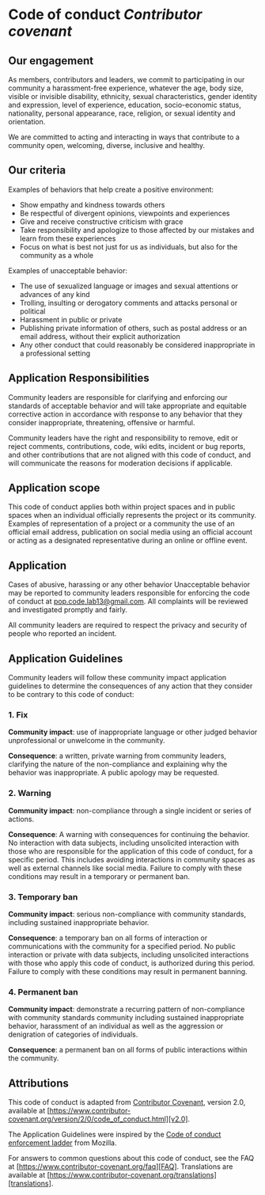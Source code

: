 # Code of conduct _Contributor covenant_

## Our engagement

As members, contributors and leaders, we
commit to participating in our community
a harassment-free experience, whatever the age,
body size, visible or invisible disability, ethnicity,
sexual characteristics, gender identity and expression,
level of experience, education, socio-economic status,
nationality, personal appearance, race, religion,
or sexual identity and orientation.

We are committed to acting and interacting in ways that contribute to a community
open, welcoming, diverse, inclusive and healthy.

## Our criteria

Examples of behaviors that help create a positive environment:

* Show empathy and kindness towards others
* Be respectful of divergent opinions, viewpoints and experiences
* Give and receive constructive criticism with grace
* Take responsibility and apologize to those affected by our mistakes and learn from these experiences
* Focus on what is best not just for us as individuals, but also for the community as a whole

Examples of unacceptable behavior:

* The use of sexualized language or images and sexual attentions or advances of any kind
* Trolling, insulting or derogatory comments and attacks
  personal or political
* Harassment in public or private
* Publishing private information of others, such as
  postal address or an email address, without their explicit authorization
* Any other conduct that could reasonably be considered inappropriate
  in a professional setting

## Application Responsibilities

Community leaders are responsible for clarifying and enforcing our standards of
acceptable behavior and will take appropriate and equitable corrective action in accordance with
response to any behavior that they consider inappropriate, threatening, offensive or harmful.

Community leaders have the right and responsibility to remove, edit or reject
comments, contributions, code, wiki edits, incident or bug reports, and other contributions that
are not aligned with this code of conduct, and will communicate the reasons for moderation decisions
if applicable.

## Application scope

This code of conduct applies both within project spaces and
in public spaces when an individual officially represents the project or its
community. Examples of representation of a project or a
community the use of an official email address, publication on
social media using an official account or acting as a designated representative
during an online or offline event.

## Application

Cases of abusive, harassing or any other behavior
Unacceptable behavior may be reported to community leaders responsible for enforcing the code of conduct at [pop.code.lab13@gmail.com](mailto:pop.code.lab13@gmail.com).
All complaints will be reviewed and investigated promptly and fairly.

All community leaders are required to respect the privacy and security of
people who reported an incident.

## Application Guidelines

Community leaders will follow these community impact application guidelines to determine
the consequences of any action that they consider to be contrary to this code of conduct:

### 1. Fix

**Community impact**: use of inappropriate language or other judged behavior
unprofessional or unwelcome in the community.

**Consequence**: a written, private warning from community leaders, clarifying
the nature of the non-compliance and explaining why
the behavior was inappropriate. A public apology may be requested.

### 2. Warning

**Community impact**: non-compliance through a single incident or series of actions.

**Consequence**: A warning with consequences for continuing the behavior.
No interaction with data subjects, including unsolicited interaction with
those who are responsible for the application of this code of conduct, for a specific period.
This includes avoiding interactions in community spaces as well as external channels
like social media. Failure to comply with these conditions may result in
a temporary or permanent ban.

### 3. Temporary ban

**Community impact**: serious non-compliance with community standards, including
sustained inappropriate behavior.

**Consequence**: a temporary ban on all forms of interaction or
communications with the community for a specified period. No public interaction or
private with data subjects, including unsolicited interactions
with those who apply this code of conduct, is authorized during this period.
Failure to comply with these conditions may result in permanent banning.

### 4. Permanent ban
**Community impact**: demonstrate a recurring pattern of non-compliance with community standards
community including sustained inappropriate behavior, harassment of an individual
as well as the aggression or denigration of categories of individuals.

**Consequence**: a permanent ban on all forms of public interactions within
the community.

## Attributions
This code of conduct is adapted from
[Contributor Covenant](https://www.contributor-covenant.org), version 2.0,
available at
[https://www.contributor-covenant.org/version/2/0/code_of_conduct.html][v2.0].

The Application Guidelines were inspired by the
[Code of conduct enforcement ladder][Mozilla CoC] from Mozilla.

For answers to common questions about this code of conduct, see the FAQ at
[https://www.contributor-covenant.org/faq][FAQ]. Translations are available
at [https://www.contributor-covenant.org/translations][translations].

[homepage]: https://www.contributor-covenant.org

[v2.0]: https://www.contributor-covenant.org/version/2/0/code_of_conduct.html

[Mozilla CoC]: https://github.com/mozilla/diversity

[FAQ]: https://www.contributor-covenant.org/faq

[translations]: https://www.contributor-covenant.org/translations
